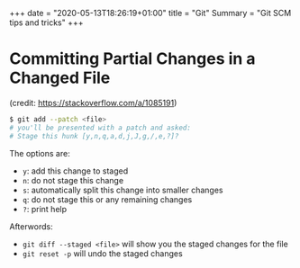 +++
date = "2020-05-13T18:26:19+01:00"
title = "Git"
Summary = "Git SCM tips and tricks"
+++

# Committing Partial Changes in a Changed File
(credit: https://stackoverflow.com/a/1085191)
```bash
$ git add --patch <file>
# you'll be presented with a patch and asked:
# Stage this hunk [y,n,q,a,d,j,J,g,/,e,?]?
```
The options are:
 - `y`: add this change to staged
 - `n`: do not stage this change
 - `s`: automatically split this change into smaller changes
 - `q`: do not stage this or any remaining changes
 - `?`: print help
 
Afterwords:
 - `git diff --staged <file>` will show you the staged changes for the file
 - `git reset -p` will undo the staged changes 
